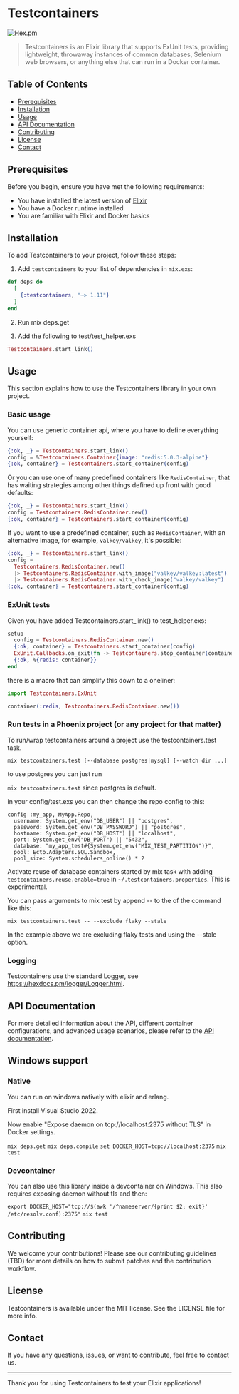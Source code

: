 # Testcontainers

[![Hex.pm](https://img.shields.io/hexpm/v/testcontainers.svg)](https://hex.pm/packages/testcontainers)

> Testcontainers is an Elixir library that supports ExUnit tests, providing lightweight, throwaway instances of common databases, Selenium web browsers, or anything else that can run in a Docker container.

## Table of Contents
- [Prerequisites](#prerequisites)
- [Installation](#installation)
- [Usage](#usage)
- [API Documentation](#api-documentation)
- [Contributing](#contributing)
- [License](#license)
- [Contact](#contact)

## Prerequisites

Before you begin, ensure you have met the following requirements:
- You have installed the latest version of [Elixir](https://elixir-lang.org/install.html)
- You have a Docker runtime installed
- You are familiar with Elixir and Docker basics

## Installation

To add Testcontainers to your project, follow these steps:

1. Add `testcontainers` to your list of dependencies in `mix.exs`:

```elixir
def deps do
  [
    {:testcontainers, "~> 1.11"}
  ]
end
```

2. Run mix deps.get

3. Add the following to test/test_helper.exs

```elixir
Testcontainers.start_link()
```

## Usage

This section explains how to use the Testcontainers library in your own project.

### Basic usage

You can use generic container api, where you have to define everything yourself:

```elixir
{:ok, _} = Testcontainers.start_link()
config = %Testcontainers.Container{image: "redis:5.0.3-alpine"}
{:ok, container} = Testcontainers.start_container(config)
```

Or you can use one of many predefined containers like `RedisContainer`, that has waiting strategies among other things defined up front with good defaults:

```elixir
{:ok, _} = Testcontainers.start_link()
config = Testcontainers.RedisContainer.new()
{:ok, container} = Testcontainers.start_container(config)
```

If you want to use a predefined container, such as `RedisContainer`, with an alternative image, for example, `valkey/valkey`, it's possible:

```elixir
{:ok, _} = Testcontainers.start_link()
config =
  Testcontainers.RedisContainer.new()
  |> Testcontainers.RedisContainer.with_image("valkey/valkey:latest")
  |> Testcontainers.RedisContainer.with_check_image("valkey/valkey")
{:ok, container} = Testcontainers.start_container(config)
```

### ExUnit tests

Given you have added Testcontainers.start_link() to test_helper.exs:

```elixir
setup 
  config = Testcontainers.RedisContainer.new()
  {:ok, container} = Testcontainers.start_container(config)
  ExUnit.Callbacks.on_exit(fn -> Testcontainers.stop_container(container.container_id) end)
  {:ok, %{redis: container}}
end
```

there is a macro that can simplify this down to a oneliner:

```elixir
import Testcontainers.ExUnit

container(:redis, Testcontainers.RedisContainer.new())
```

### Run tests in a Phoenix project (or any project for that matter)

To run/wrap testcontainers around a project use the testcontainers.test task.

`mix testcontainers.test [--database postgres|mysql] [--watch dir ...]`

to use postgres you can just run

`mix testcontainers.test` since postgres is default.

in your config/test.exs you can then change the repo config to this:

```
config :my_app, MyApp.Repo,
  username: System.get_env("DB_USER") || "postgres",
  password: System.get_env("DB_PASSWORD") || "postgres",
  hostname: System.get_env("DB_HOST") || "localhost",
  port: System.get_env("DB_PORT") || "5432",
  database: "my_app_test#{System.get_env("MIX_TEST_PARTITION")}",
  pool: Ecto.Adapters.SQL.Sandbox,
  pool_size: System.schedulers_online() * 2
```

Activate reuse of database containers started by mix task with adding `testcontainers.reuse.enable=true` in `~/.testcontainers.properties`. This is experimental.

You can pass arguments to mix test by append -- to the of the command like this:

`mix testcontainers.test -- --exclude flaky --stale`

In the example above we are excluding flaky tests and using the --stale option.

### Logging

Testcontainers use the standard Logger, see https://hexdocs.pm/logger/Logger.html.

## API Documentation

For more detailed information about the API, different container configurations, and advanced usage scenarios, please refer to the [API documentation](https://hexdocs.pm/testcontainers/api-reference.html).

## Windows support

### Native
You can run on windows natively with elixir and erlang. 

First install Visual Studio 2022.

Now enable "Expose daemon on tcp://localhost:2375 without TLS" in Docker settings.

`mix deps.get`
`mix deps.compile`
`set DOCKER_HOST=tcp://localhost:2375`
`mix test`

### Devcontainer

You can also use this library inside a devcontainer on Windows. This also requires exposing daemon without tls and then:

`export DOCKER_HOST="tcp://$(awk '/^nameserver/{print $2; exit}' /etc/resolv.conf):2375"`
`mix test`

## Contributing

We welcome your contributions! Please see our contributing guidelines (TBD) for more details on how to submit patches and the contribution workflow.

## License

Testcontainers is available under the MIT license. See the LICENSE file for more info.

## Contact

If you have any questions, issues, or want to contribute, feel free to contact us.

---

Thank you for using Testcontainers to test your Elixir applications!
